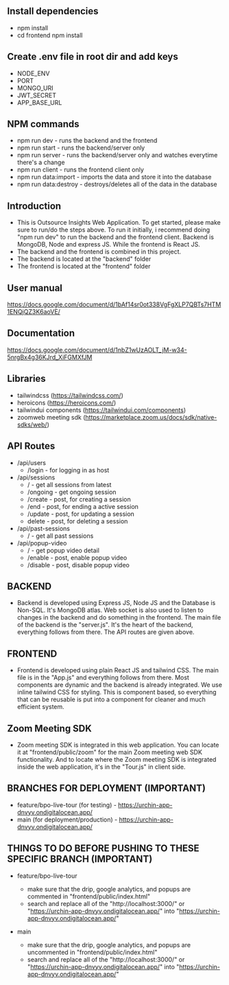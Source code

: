 ## Install dependencies
* npm install
* cd frontend npm install

## Create .env file in root dir and add keys
* NODE_ENV 
* PORT
* MONGO_URI
* JWT_SECRET
* APP_BASE_URL

## NPM commands
* npm run dev - runs the backend and the frontend
* npm run start - runs the backend/server only
* npm run server - runs the backend/server only and watches everytime there's a change
* npm run client - runs the frontend client only
* npm run data:import - imports the data and store it into the database
* npm run data:destroy - destroys/deletes all of the data in the database

## Introduction
- This is Outsource Insights Web Application. To get started, please make sure to run/do the steps above. To run it initially, i recommend doing "npm run dev" to run the backend and the frontend client. Backend is MongoDB, Node and express JS. While the frontend is React JS. 
- The backend and the frontend is combined in this project.
- The backend is located at the "backend" folder
- The frontend is located at the "frontend" folder

## User manual
https://docs.google.com/document/d/1bAf14sr0ot338VgFgXLP7QBTs7HTM1ENQjQZ3K6aoVE/

## Documentation
https://docs.google.com/document/d/1nbZ1wUzAOLT_jM-w34-5nrgBx4g36KJrd_XiFGMXfJM

## Libraries
* tailwindcss (https://tailwindcss.com/)
* heroicons (https://heroicons.com/)
* tailwindui components (https://tailwindui.com/components)
* zoomweb meeting sdk (https://marketplace.zoom.us/docs/sdk/native-sdks/web/)

## API Routes
* /api/users 
  - /login - for logging in as host
* /api/sessions
  - / - get all sessions from latest
  - /ongoing - get ongoing session
  - /create - post, for creating a session
  - /end - post, for ending a active session
  - /update - post, for updating a session
  - delete - post, for deleting a session
* /api/past-sessions
  - / - get all past sessions
* /api/popup-video
  - / - get popup video detail
  - /enable - post, enable popup video
  - /disable - post, disable popup video

## BACKEND
- Backend is developed using Express JS, Node JS and the Database is Non-SQL. It's MongoDB atlas. Web socket is also used to listen to changes in the backend and do something in the frontend. The main file of the backend is the "server.js". It's the heart of the backend, everything follows from there. The API routes are given above.

## FRONTEND
- Frontend is developed using plain React JS and tailwind CSS. The main file is in the "App.js" and everything follows from there. Most components are dynamic and the backend is already integrated. We use inline tailwind CSS for styling. This is component based, so everything that can be reusable is put into a component for cleaner and much efficient system.

## Zoom Meeting SDK
- Zoom meeting SDK is integrated in this web application. You can locate it at "frontend/public/zoom" for the main Zoom meeting web SDK functionality. And to locate where the Zoom meeting SDK is integrated inside the web application, it's in the "Tour.js" in client side.


## BRANCHES FOR DEPLOYMENT (IMPORTANT)
- feature/bpo-live-tour (for testing) - https://urchin-app-dnvyv.ondigitalocean.app/
- main (for deployment/production) - https://urchin-app-dnvyv.ondigitalocean.app/

## THINGS TO DO BEFORE PUSHING TO THESE SPECIFIC BRANCH (IMPORTANT)
* feature/bpo-live-tour
  - make sure that the drip, google analytics, and popups are commented in "frontend/public/index.html"
  - search and replace all of the "http://localhost:3000/" or "https://urchin-app-dnvyv.ondigitalocean.app/" into "https://urchin-app-dnvyv.ondigitalocean.app/"

* main
  - make sure that the drip, google analytics, and popups are uncommented in "frontend/public/index.html"
  - search and replace all of the "http://localhost:3000/" or "https://urchin-app-dnvyv.ondigitalocean.app/" into "https://urchin-app-dnvyv.ondigitalocean.app/"